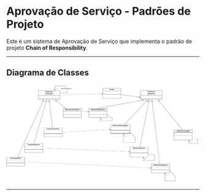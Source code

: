 # Aprovação de Serviço - Padrões de Projeto

Este é um sistema de Aprovação de Serviço que implementa o padrão de projeto **Chain of Responsibility**.

---

## Diagrama de Classes

![Diagrama de Classes](DiagramaClasses.png)

---
